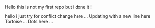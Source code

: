 Hello this is not my first repo but i done it !

hello i just try for conflict
change here ...
Updating with a new line here 
Tortoise ...
Dots here ...
